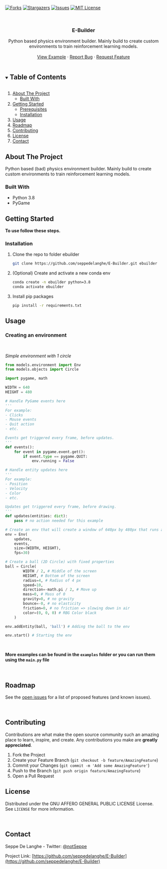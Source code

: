 [![Forks][forks-shield]][forks-url]
[![Stargazers][stars-shield]][stars-url]
[![Issues][issues-shield]][issues-url]
[![MIT License][license-shield]][license-url]


<!-- PROJECT LOGO -->
<br />
<p align="center">
  <!--
  <a href="https://github.com/seppedelanghe/E-Builder">
    <img src="images/logo.png" alt="Logo" width="80" height="80">
  </a>
  -->

  <h3 align="center">E-Builder</h3>

  <p align="center">
    Python based physics environment builder. Mainly build to create custom environments to train reinforcement learning models.
    <br />
    <br />
    <a href="#usage">View Example</a>
    ·
    <a href="https://github.com/seppedelanghe/E-Builder/issues">Report Bug</a>
    ·
    <a href="https://github.com/seppedelanghe/E-Builder/issues">Request Feature</a>
  </p>
</p>



<!-- TABLE OF CONTENTS -->
<details open="open">
  <summary><h2 style="display: inline-block">Table of Contents</h2></summary>
  <ol>
    <li>
      <a href="#about-the-project">About The Project</a>
      <ul>
        <li><a href="#built-with">Built With</a></li>
      </ul>
    </li>
    <li>
      <a href="#getting-started">Getting Started</a>
      <ul>
        <li><a href="#prerequisites">Prerequisites</a></li>
        <li><a href="#installation">Installation</a></li>
      </ul>
    </li>
    <li><a href="#usage">Usage</a></li>
    <li><a href="#roadmap">Roadmap</a></li>
    <li><a href="#contributing">Contributing</a></li>
    <li><a href="#license">License</a></li>
    <li><a href="#contact">Contact</a></li>
  </ol>
</details>



<!-- ABOUT THE PROJECT -->
## About The Project

Python based (bad) physics environment builder.
Mainly build to create custom environments to train reinforcement learning models.

### Built With

* Python 3.8
* PyGame


<!-- GETTING STARTED -->
## Getting Started

__To use follow these steps.__

### Installation


1. Clone the repo to folder ebuilder
   ```sh
   git clone https://github.com/seppedelanghe/E-Builder.git ebuilder
   ```

2. (Optional) Create and activate a new conda env
    ```sh
    conda create -n ebuilder python=3.8
    conda activate ebuilder
    ```

3. Install pip packages
   ```sh
   pip install -r requirements.txt
   ```



<!-- USAGE EXAMPLES -->
## Usage

### Creating an environment

<br>

_Simple environment with 1 circle_

```python
from models.environment import Env
from models.objects import Circle

import pygame, math

WIDTH = 640
HEIGHT = 480

# Handle PyGame events here
'''
For example:
- Clicks
- Mouse events
- Quit action
- etc.

Events get triggered every frame, before updates.
'''
def events():
    for event in pygame.event.get():
        if event.type == pygame.QUIT:
            env.running = False 

# Handle entity updates here
'''
For example:
- Position
- Velocity
- Color
- etc.

Updates get triggered every frame, before drawing.
'''
def updates(entities: dict):
    pass # no action needed for this example

# Create an env that will create a window of 640px by 480px that runs at 30 FPS
env = Env(
    updates,
    events,
    size=(WIDTH, HEIGHT),
    fps=30)

# Create a ball (2D Circle) with fixed properties
ball = Circle(
        WIDTH / 2, # Middle of the screen
        HEIGHT, # Bottom of the screen
        radius=4, # Radius of 4 px
        speed=10,
        direction=-math.pi / 2, # Move up
        mass=0, # Mass of 0
        gravity=0, # no gravity
        bounce=-0, # no elasticity
        friction=0, # no friction => slowing down in air
        color=(0, 0, 0) # RBG Color black
    )

env.addEntity(ball, 'ball') # Adding the ball to the env

env.start() # Starting the env
```

<br>

__More examples can be found in the `examples` folder or you can run them using the `main.py` file__

<br>


<!-- ROADMAP -->
## Roadmap

See the [open issues](https://github.com/seppedelanghe/E-Builder/issues) for a list of proposed features (and known issues).


<br>

<!-- CONTRIBUTING -->
## Contributing

Contributions are what make the open source community such an amazing place to learn, inspire, and create. Any contributions you make are **greatly appreciated**.

1. Fork the Project
2. Create your Feature Branch (`git checkout -b feature/AmazingFeature`)
3. Commit your Changes (`git commit -m 'Add some AmazingFeature'`)
4. Push to the Branch (`git push origin feature/AmazingFeature`)
5. Open a Pull Request



<!-- LICENSE -->
## License

Distributed under the GNU AFFERO GENERAL PUBLIC LICENSE License. See `LICENSE` for more information.

<br>

<!-- CONTACT -->
## Contact

Seppe De Langhe - Twitter: [@notSeppe](https://twitter.com/@notSeppe)

Project Link: [https://github.com/seppedelanghe/E-Builder](https://github.com/seppedelanghe/E-Builder)


<!-- MARKDOWN LINKS & IMAGES -->
<!-- https://www.markdownguide.org/basic-syntax/#reference-style-links -->
[contributors-shield]: https://img.shields.io/github/contributors/seppedelanghe/e-builder?style=for-the-badge
[contributors-url]: https://github.com/seppedelanghe/E-Builder/graphs/contributors
[forks-shield]: https://img.shields.io/github/forks/seppedelanghe/e-builder?style=for-the-badge
[forks-url]: https://github.com/seppedelanghe/E-Builder/network/members
[stars-shield]: https://img.shields.io/github/stars/seppedelanghe/e-builder?style=for-the-badge
[stars-url]: https://github.com/seppedelanghe/E-Builder/stargazers
[issues-shield]: https://img.shields.io/github/issues/seppedelanghe/e-builder?style=for-the-badge
[issues-url]: https://github.com/seppedelanghe/E-Builder/issues
[license-shield]: https://img.shields.io/github/license/seppedelanghe/e-builder?style=for-the-badge
[license-url]: https://github.com/seppedelanghe/E-Builder/blob/master/LICENSE

